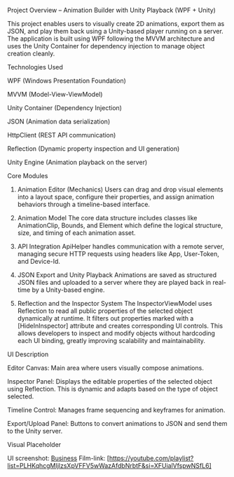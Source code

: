 Project Overview – Animation Builder with Unity Playback (WPF + Unity)

This project enables users to visually create 2D animations, export them as JSON, and play them back using a Unity-based player running on a server. The application is built using WPF following the MVVM architecture and uses the Unity Container for dependency injection to manage object creation cleanly.

Technologies Used

WPF (Windows Presentation Foundation)

MVVM (Model-View-ViewModel)

Unity Container (Dependency Injection)

JSON (Animation data serialization)

HttpClient (REST API communication)

Reflection (Dynamic property inspection and UI generation)

Unity Engine (Animation playback on the server)

Core Modules

1. Animation Editor (Mechanics)
Users can drag and drop visual elements into a layout space, configure their properties, and assign animation behaviors through a timeline-based interface.

2. Animation Model
The core data structure includes classes like AnimationClip, Bounds, and Element which define the logical structure, size, and timing of each animation asset.

3. API Integration
ApiHelper handles communication with a remote server, managing secure HTTP requests using headers like App, User-Token, and Device-Id.

4. JSON Export and Unity Playback
Animations are saved as structured JSON files and uploaded to a server where they are played back in real-time by a Unity-based engine.

5. Reflection and the Inspector System
The InspectorViewModel uses Reflection to read all public properties of the selected object dynamically at runtime. It filters out properties marked with a [HideInInspector] attribute and creates corresponding UI controls. This allows developers to inspect and modify objects without hardcoding each UI binding, greatly improving scalability and maintainability.

UI Description

Editor Canvas: Main area where users visually compose animations.

Inspector Panel: Displays the editable properties of the selected object using Reflection. This is dynamic and adapts based on the type of object selected.

Timeline Control: Manages frame sequencing and keyframes for animation.

Export/Upload Panel: Buttons to convert animations to JSON and send them to the Unity server.

Visual Placeholder

 UI screenshot:
[Business](DataStructure/6.jpg)
Film-link:
[https://youtube.com/playlist?list=PLHKqhcgMIjlzsXpVFFV5wWazAfdbNrbtF&si=XFUialVfspwNSfL6]




